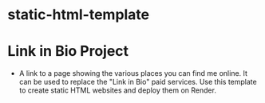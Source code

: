 # static-html-template

# Link in Bio Project
- A link to a page showing the various places you can find me online. It can be used to replace the "Link in Bio" paid services.
Use this template to create static HTML websites and deploy them on Render.
